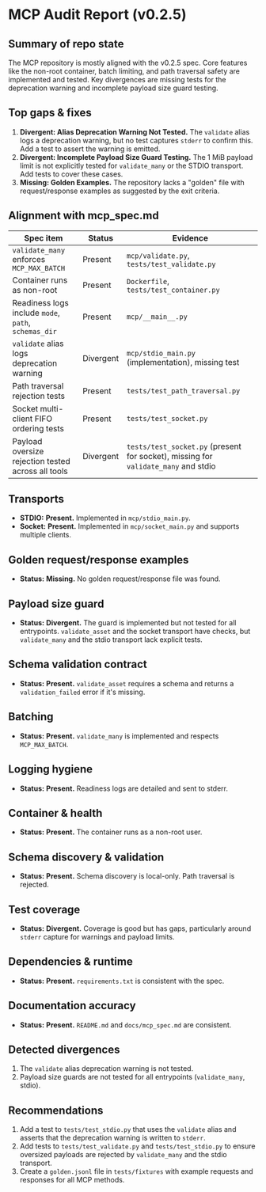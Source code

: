 # MCP Audit Report (v0.2.5)

## Summary of repo state

The MCP repository is mostly aligned with the v0.2.5 spec. Core features like the non-root container, batch limiting, and path traversal safety are implemented and tested. Key divergences are missing tests for the deprecation warning and incomplete payload size guard testing.

## Top gaps & fixes

1.  **Divergent: Alias Deprecation Warning Not Tested.** The `validate` alias logs a deprecation warning, but no test captures `stderr` to confirm this. Add a test to assert the warning is emitted.
2.  **Divergent: Incomplete Payload Size Guard Testing.** The 1 MiB payload limit is not explicitly tested for `validate_many` or the STDIO transport. Add tests to cover these cases.
3.  **Missing: Golden Examples.** The repository lacks a "golden" file with request/response examples as suggested by the exit criteria.

## Alignment with mcp_spec.md

| Spec item | Status | Evidence |
|---|---|---|
| `validate_many` enforces `MCP_MAX_BATCH` | Present | `mcp/validate.py`, `tests/test_validate.py` |
| Container runs as non-root | Present | `Dockerfile`, `tests/test_container.py` |
| Readiness logs include `mode`, `path`, `schemas_dir` | Present | `mcp/__main__.py` |
| `validate` alias logs deprecation warning | Divergent | `mcp/stdio_main.py` (implementation), missing test |
| Path traversal rejection tests | Present | `tests/test_path_traversal.py` |
| Socket multi-client FIFO ordering tests | Present | `tests/test_socket.py` |
| Payload oversize rejection tested across all tools | Divergent | `tests/test_socket.py` (present for socket), missing for `validate_many` and stdio |

## Transports

*   **STDIO:** **Present.** Implemented in `mcp/stdio_main.py`.
*   **Socket:** **Present.** Implemented in `mcp/socket_main.py` and supports multiple clients.

## Golden request/response examples

*   **Status:** **Missing.** No golden request/response file was found.

## Payload size guard

*   **Status:** **Divergent.** The guard is implemented but not tested for all entrypoints. `validate_asset` and the socket transport have checks, but `validate_many` and the stdio transport lack explicit tests.

## Schema validation contract

*   **Status:** **Present.** `validate_asset` requires a schema and returns a `validation_failed` error if it's missing.

## Batching

*   **Status:** **Present.** `validate_many` is implemented and respects `MCP_MAX_BATCH`.

## Logging hygiene

*   **Status:** **Present.** Readiness logs are detailed and sent to stderr.

## Container & health

*   **Status:** **Present.** The container runs as a non-root user.

## Schema discovery & validation

*   **Status:** **Present.** Schema discovery is local-only. Path traversal is rejected.

## Test coverage

*   **Status:** **Divergent.** Coverage is good but has gaps, particularly around `stderr` capture for warnings and payload limits.

## Dependencies & runtime

*   **Status:** **Present.** `requirements.txt` is consistent with the spec.

## Documentation accuracy

*   **Status:** **Present.** `README.md` and `docs/mcp_spec.md` are consistent.

## Detected divergences

1.  The `validate` alias deprecation warning is not tested.
2.  Payload size guards are not tested for all entrypoints (`validate_many`, stdio).

## Recommendations

1.  Add a test to `tests/test_stdio.py` that uses the `validate` alias and asserts that the deprecation warning is written to `stderr`.
2.  Add tests to `tests/test_validate.py` and `tests/test_stdio.py` to ensure oversized payloads are rejected by `validate_many` and the stdio transport.
3.  Create a `golden.jsonl` file in `tests/fixtures` with example requests and responses for all MCP methods.